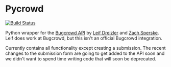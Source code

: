 # Pycrowd
[![Build Status](https://travis-ci.org/leifdreizler/pycrowd.svg?branch=master)](https://travis-ci.org/leifdreizler/pycrowd)

Python wrapper for the [Bugcrowd API](https://docs.bugcrowd.com/docs/authentication) by [Leif Dreizler](https://twitter.com/leifdreizler) and [Zach Sperske](https://twitter.com/zsperske). Leif does work at Bugcrowd, but this isn't an official Bugcrowd integration.

Currently contains all functionality except creating a submission. The recent changes to the submission form are going to get added to the API soon and we didn't want to spend time writing code that will soon be deprecated.
